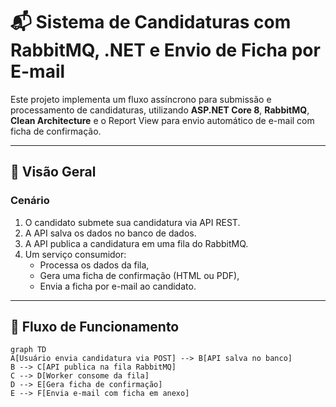 # 📬 Sistema de Candidaturas com RabbitMQ, .NET e Envio de Ficha por E-mail

Este projeto implementa um fluxo assíncrono para submissão e processamento de candidaturas, utilizando **ASP.NET Core 8**, **RabbitMQ**, **Clean Architecture** e o Report View para envio automático de e-mail com ficha de confirmação.

---

## 📌 Visão Geral

### Cenário

1. O candidato submete sua candidatura via API REST.
2. A API salva os dados no banco de dados.
3. A API publica a candidatura em uma fila do RabbitMQ.
4. Um serviço consumidor:
   - Processa os dados da fila,
   - Gera uma ficha de confirmação (HTML ou PDF),
   - Envia a ficha por e-mail ao candidato.

---

## 🔄 Fluxo de Funcionamento

```mermaid
graph TD
A[Usuário envia candidatura via POST] --> B[API salva no banco]
B --> C[API publica na fila RabbitMQ]
C --> D[Worker consome da fila]
D --> E[Gera ficha de confirmação]
E --> F[Envia e-mail com ficha em anexo]
